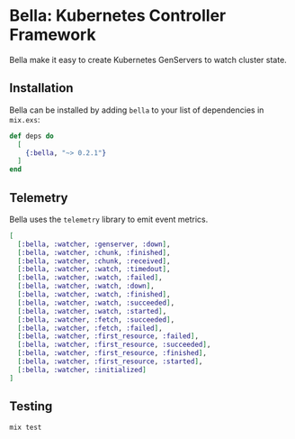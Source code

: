 # Bella: Kubernetes Controller Framework

Bella make it easy to create Kubernetes GenServers to watch cluster state.

## Installation

Bella can be installed by adding `bella` to your list of dependencies in `mix.exs`:

```elixir
def deps do
  [
    {:bella, "~> 0.2.1"}
  ]
end
```
## Telemetry

Bella uses the `telemetry`  library to emit event metrics.

```elixir
[
  [:bella, :watcher, :genserver, :down],
  [:bella, :watcher, :chunk, :finished],
  [:bella, :watcher, :chunk, :received],
  [:bella, :watcher, :watch, :timedout],
  [:bella, :watcher, :watch, :failed],
  [:bella, :watcher, :watch, :down],
  [:bella, :watcher, :watch, :finished],
  [:bella, :watcher, :watch, :succeeded],
  [:bella, :watcher, :watch, :started],
  [:bella, :watcher, :fetch, :succeeded],
  [:bella, :watcher, :fetch, :failed],
  [:bella, :watcher, :first_resource, :failed],
  [:bella, :watcher, :first_resource, :succeeded],
  [:bella, :watcher, :first_resource, :finished],
  [:bella, :watcher, :first_resource, :started],
  [:bella, :watcher, :initialized]
]
```

## Testing

```elixir
mix test
```
